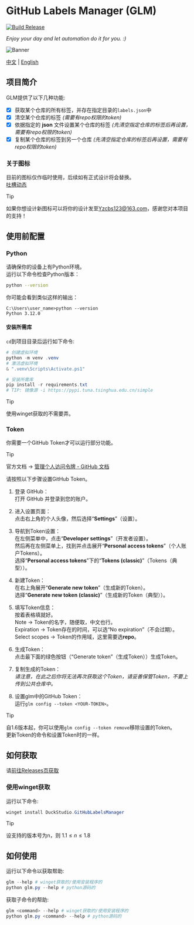 # GitHub Labels Manager (GLM)

[![Build Release](https://github.com/DuckDuckStudio/GitHub-Labels-Manager/actions/workflows/build-release.yml/badge.svg)](https://github.com/DuckDuckStudio/GitHub-Labels-Manager/actions/workflows/build-release.yml)  

*Enjoy your day and let automation do it for you. :)*  

<img alt="Banner" src="https://svg-banners.vercel.app/api?type=rainbow&text1=GitHub%20Labels%20Manager&width=800&height=400" style="text-align: center;">

[中文](https://github.com/DuckDuckStudio/GitHub-Labels-Manager/blob/main/README.md) | [English](https://github.com/DuckDuckStudio/GitHub-Labels-Manager/blob/main/other-languages/en-US/README.md)  

## 项目简介
GLM提供了以下几种功能:  
- [x] 获取某个仓库的所有标签，并存在指定目录的`labels.json`中
- [x] 清空某个仓库的标签 *(需要有repo权限的token)*
- [x] 依据指定的 **json** 文件设置某个仓库的标签 *(先清空指定仓库的标签后再设置，需要有repo权限的token)*
- [x] 复制某个仓库的标签到另一个仓库 *(先清空指定仓库的标签后再设置，需要有repo权限的token)*

### 关于图标
目前的图标仅作临时使用，后续如有正式设计将会替换。  
[吐槽动态](https://www.bilibili.com/opus/949997717411594275)  

> [!TIP]
> 如果你想设计新图标可以将你的设计发至<Yzcbs123@163.com>，感谢您对本项目的支持！  

## 使用前配置
### Python
请确保你的设备上有Python环境。  
运行以下命令检查Python版本：  

```bash
python --version
```

你可能会看到类似这样的输出：  

```
C:\Users\user_name>python --version
Python 3.12.0
```

#### 安装所需库
`cd`到项目目录后运行如下命令:  
```powershell
# 创建虚拟环境
python -m venv .venv
# 激活虚拟环境
& ".venv\Scripts\Activate.ps1"

# 安装所需库
pip install -r requirements.txt
# TIP: 镜像源 -i https://pypi.tuna.tsinghua.edu.cn/simple
```

> [!TIP]
> 使用winget获取的不需要弄。  

### Token
你需要一个GitHub Token才可以运行部分功能。  

> [!TIP]
> 官方文档 → [管理个人访问令牌 - GitHub 文档](https://docs.github.com/zh/authentication/keeping-your-account-and-data-secure/managing-your-personal-access-tokens#%E5%88%9B%E5%BB%BA-personal-access-token-classic)  

请按照以下步骤设置GitHub Token。  

1. 登录 GitHub：  
   打开 GitHub 并登录到您的账户。  

2. 进入设置页面：  
   点击右上角的个人头像，然后选择“**Settings**”（设置）。  

3. 导航到Token设置：  
   在左侧菜单中，点击“**Developer settings**”（开发者设置）。  
   然后再在左侧菜单上，找到并点击展开“**Personal access tokens**”（个人账户Tokens）。  
   选择“**Personal access tokens**”下的“**Tokens (classic)**”（Tokens（典型））。  

4. 新建Token：  
   在右上角展开“**Generate new token**”（生成新的Token）。  
   选择“**Generate new token (classic)**”（生成新的Token（典型））。  

5. 填写Token信息：  
   按着表格填就好。  
   Note → Token的名字，随便取，中文也行。  
   Expiration → Token存在的时间，可以选“No expiration”（不会过期）。  
   Select scopes → Token的作用域，这里需要选**repo**。  

6. 生成Token：  
   点击最下面的绿色按钮（“Generate token”（生成Token））生成Token。  

7. 复制生成的Token：  
   *请注意，在此之后你将无法再次获取这个Token，请妥善保管Token，不要上传到公共仓库中。*  

8. 设置glm中的GitHub Token：  
   运行`glm config --token <YOUR-TOKEN>`。

> [!TIP]
> 自1.6版本起，你可以使用`glm config --token remove`移除设置的Token。  
> 更新Token的命令和设置Token时的一样。  

## 如何获取
请[前往Releases页获取](https://github.com/DuckDuckStudio/GitHub-Labels-Manager/releases)  

### 使用winget获取
运行以下命令:  
```powershell
winget install DuckStudio.GitHubLabelsManager
```

> [!TIP]
> 设支持的版本号为n，则 $1.1 \leqslant n \leqslant 1.8$  

## 如何使用
运行以下命令以获取帮助:  
```powershell
glm --help # winget获取的/使用安装程序的
python glm.py --help # python源码的
```
获取子命令的帮助:  
```powershell
glm <command> --help # winget获取的/使用安装程序的
python glm.py <command> --help # python源码的
```
